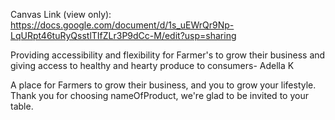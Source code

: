 Canvas Link (view only): https://docs.google.com/document/d/1s_uEWrQr9Np-LqURpt46tuRyQsstlTIfZLr3P9dCc-M/edit?usp=sharing

Providing accessibility and flexibility for Farmer's to grow their business and giving access to healthy and hearty produce to consumers- Adella K

A place for Farmers to grow their business, and you to grow your lifestyle. 
Thank you for choosing nameOfProduct, we're glad to be invited to your table.  
